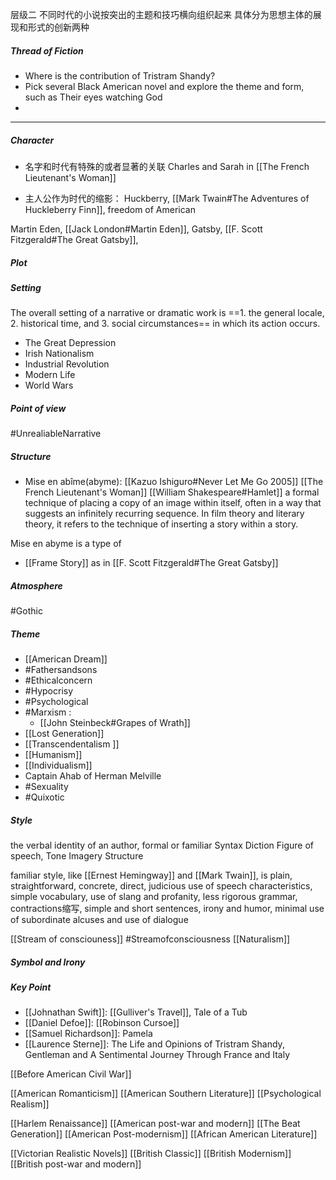 层级二
不同时代的小说按突出的主题和技巧横向组织起来
具体分为思想主体的展现和形式的创新两种

##### Thread of Fiction
- Where is the contribution of Tristram Shandy?
- Pick several Black American novel and explore the theme and form, such as Their eyes watching God
-

--- 

##### Character
- 名字和时代有特殊的或者显著的关联
Charles and Sarah in [[The French Lieutenant's Woman]]


- 主人公作为时代的缩影：
Huckberry, [[Mark Twain#The Adventures of Huckleberry Finn]], freedom of American

Martin Eden, [[Jack London#Martin Eden]], 
Gatsby, [[F. Scott Fitzgerald#The Great Gatsby]], 



##### Plot
##### Setting
The overall setting of a narrative or dramatic work is ==1. the general locale, 2. historical time, and 3. social circumstances== in which its action occurs.

- The Great Depression
- Irish Nationalism
- Industrial Revolution
- Modern Life
- World Wars



##### Point of view
#UnrealiableNarrative 
##### Structure
- Mise en abîme(abyme):
[[Kazuo Ishiguro#Never Let Me Go 2005]]
[[The French Lieutenant's Woman]]
[[William Shakespeare#Hamlet]]
a formal technique of placing a copy of an image within itself, often in a way that suggests an infinitely recurring sequence. In film theory and literary theory, it refers to the technique of inserting a story within a story.

Mise en abyme is a type of 
- [[Frame Story]]
as in [[F. Scott Fitzgerald#The Great Gatsby]]


##### Atmosphere
#Gothic


##### Theme
- [[American Dream]]
- #Fathersandsons 
- #Ethicalconcern 
- #Hypocrisy 
- #Psychological 
- #Marxism : 
	- [[John Steinbeck#Grapes of Wrath]]
- [[Lost Generation]]
- [[Transcendentalism ]]
- [[Humanism]]
- [[Individualism]]
- Captain Ahab of Herman Melville
- #Sexuality 
- #Quixotic



##### Style
the verbal identity of an author, formal or familiar
Syntax
Diction
Figure of speech, 
Tone
Imagery
Structure

familiar style, like [[Ernest Hemingway]] and [[Mark Twain]], is plain, straightforward, concrete, direct, judicious use of speech characteristics, simple vocabulary, use of slang and profanity, less rigorous grammar, contractions缩写, simple and short sentences, irony and humor, minimal use of subordinate alcuses and use of dialogue




[[Stream of consciouness]]
#Streamofconsciousness 
[[Naturalism]]


##### Symbol and Irony

##### Key Point
- [[Johnathan Swift]]: [[Gulliver's Travel]], Tale of a Tub
- [[Daniel Defoe]]: [[Robinson Cursoe]]
- [[Samuel Richardson]]: Pamela
- [[Laurence Sterne]]: The Life and Opinions of Tristram Shandy, Gentleman and A Sentimental Journey Through France and Italy


[[Before American Civil War]]


[[American Romanticism]]
[[American Southern Literature]]
[[Psychological Realism]]

[[Harlem Renaissance]]
[[American post-war and modern]]
[[The Beat Generation]]
[[American Post-modernism]]
[[African American Literature]]




[[Victorian Realistic Novels]]
[[British Classic]]
[[British Modernism]]
[[British post-war and modern]]